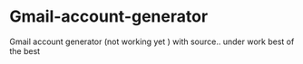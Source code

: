# Gmail-account-generator
Gmail account generator (not working yet ) with source..        under work                best of the best
